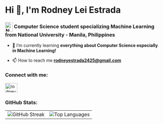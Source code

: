 <h1 align="left">Hi 👋, I'm Rodney Lei Estrada</h1>

<h3 align="left"> <a href="https://national-u.edu.ph/"><img src="https://upload.wikimedia.org/wikipedia/en/a/a2/National_University_seal.png" alt="National University Logo" width="25" height="31" style="display: inline-block; vertical-align: middle;"></a> Computer Science student specializing Machine Learning 
  from National University - Manila, Philippines</h3>



- 🌱 I’m currently learning **everything about Computer Science especially in Machine Learning!**

- 📫 How to reach me **rodneyestrada2425@gmail.com**

<h3 align="left">Connect with me:</h3>
<p align="left">
<a href="https://linkedin.com/in/rodneyleiestrada" target="blank"><img align="center" src="https://raw.githubusercontent.com/rahuldkjain/github-profile-readme-generator/master/src/images/icons/Social/linked-in-alt.svg" alt="rodneyleiestrada" height="30" width="40" /></a>
</p>

<h3 align="left">GitHub Stats:</h3>
<table>
  <tr>
    <td><img src="https://github-readme-streak-stats.herokuapp.com/?user=hirajya&theme=dark&hide_border=false" alt="GitHub Streak" /></td>
    <td><img src="https://github-readme-stats-nvz5.vercel.app/api/top-langs/?username=hirajya&theme=dark&hide_border=false&include_all_commits=false&count_private=false&layout=compact" alt="Top Languages" /></td>
  </tr>
</table>








